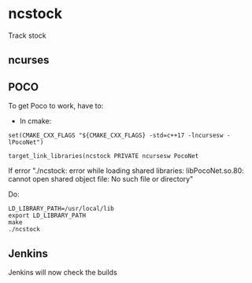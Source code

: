 # ncstock
Track stock

## ncurses ##

## POCO ##
To get Poco to work, have to:
- In cmake:

```
set(CMAKE_CXX_FLAGS "${CMAKE_CXX_FLAGS} -std=c++17 -lncursesw -lPocoNet")
```

```
target_link_libraries(ncstock PRIVATE ncursesw PocoNet
```

If error "./ncstock: error while loading shared libraries: libPocoNet.so.80: cannot open shared object file: No such file or directory"

Do:

```
LD_LIBRARY_PATH=/usr/local/lib
export LD_LIBRARY_PATH
make
./ncstock
```

## Jenkins ##
Jenkins will now check the builds